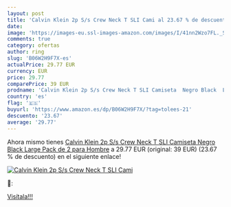 ```yaml
---
layout: post
title: 'Calvin Klein 2p S/s Crew Neck T SLI Cami al 23.67 % de descuento'
date: 
image: 'https://images-eu.ssl-images-amazon.com/images/I/41nn2Wzo7FL._SL200_.jpg'
comments: true
category: ofertas
author: ring
slug: 'B06W2H9F7X-es'
actualPrice: 29.77 EUR
currency: EUR
price: 29.77
comparePrice: 39 EUR
prodname: 'Calvin Klein 2p S/s Crew Neck T SLI Camiseta  Negro Black  Large  Pack de 2 para Hombre'
country: 'es'
flag: '🇪🇸'
buyurl: 'https://www.amazon.es/dp/B06W2H9F7X/?tag=tolees-21'
descuento: '23.67'
average: '29.77'
---
```


Ahora mismo tienes [Calvin Klein 2p S/s Crew Neck T SLI Camiseta  Negro Black  Large  Pack de 2 para Hombre](https://www.amazon.es/dp/B06W2H9F7X/?tag=tolees-21) a 29.77 EUR (original: 39 EUR) (23.67 %  de descuento) en el siguiente enlace!

[![Calvin Klein 2p S/s Crew Neck T SLI Cami](https://images-eu.ssl-images-amazon.com/images/I/41nn2Wzo7FL._SL200_.jpg)](https://www.amazon.es/dp/B06W2H9F7X/?tag=tolees-21)

🔎:


[Visítala!!!](https://www.amazon.es/dp/B06W2H9F7X/?tag=tolees-21)

